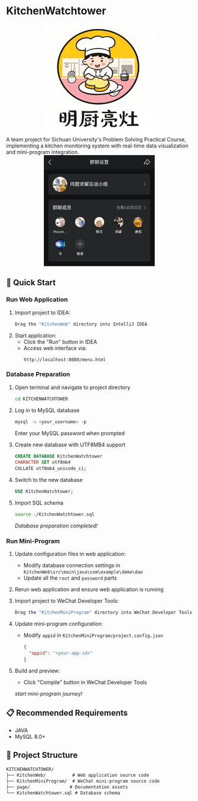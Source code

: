 
# KitchenWatchtower
<div align="center">
<img src="page/logo.png" alt="System Architecture" width="300" height="300">
</div>
A team project for Sichuan University's Problem Solving Practical Course, implementing a kitchen monitoring system with real-time data visualization and mini-program integration.

<div align="center">
   
  <img src="page/Composition.jpg" alt="System Architecture" width="300" height="300">
</div>


## 🚀 Quick Start

### Run Web Application
1. Import project to IDEA:
   ```bash
   Drag the "KitchenWeb" directory into IntelliJ IDEA
   ```
2. Start application:
   - Click the "Run" button in IDEA
   - Access web interface via:
     ```
     http://localhost:8080/menu.html
     ```

### Database Preparation
1. Open terminal and navigate to project directory
   ```bash
   cd KITCHENWATCHTOWER
   ```

2. Log in to MySQL database
   ```bash
   mysql -u <your_username> -p
   ```
   Enter your MySQL password when prompted

3. Create new database with UTF8MB4 support
   ```sql
   CREATE DATABASE KitchenWatchtower 
   CHARACTER SET utf8mb4 
   COLLATE utf8mb4_unicode_ci;
   ```

4. Switch to the new database
   ```sql
   USE KitchenWatchtower;
   ```

5. Import SQL schema
   ```bash
   source ./KitchenWatchtower.sql
   ```

   _Database preparation completed!_

### Run Mini-Program

1. Update configuration files in web application:
   - Modify database connection settings in `KitchenWeb\src\main\java\com\example\demo\dao`
   - Update all the `root` and `password` parts

2. Rerun web application and ensure web application is running 

3. Import project to WeChat Developer Tools:
   ```bash
   Drag the "KitchenMiniProgram" directory into WeChat Developer Tools
   ```

4. Update mini-program configuration:
   - Modify `appid` in `KitchenMiniProgram/project.config.json`
     ```json
     {
       "appid": "<your-app-id>"
     }
     ```

5. Build and preview:
   - Click "Compile" button in WeChat Developer Tools

   _start mini-program journey!_

## 📋 Recommended Requirements
- JAVA 
- MySQL 8.0+ 

## 📂 Project Structure
```
KITCHENWATCHTOWER/
├── KitchenWeb/          # Web application source code
├── KitchenMiniProgram/  # WeChat mini-program source code
├── page/               # Documentation assets
└── KitchenWatchtower.sql # Database schema
```
